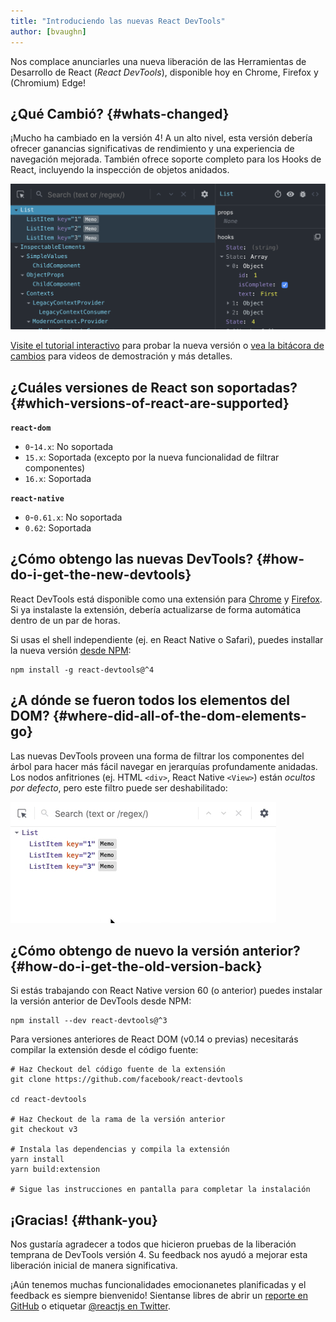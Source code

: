 ```yaml
---
title: "Introduciendo las nuevas React DevTools"
author: [bvaughn]
---
```

Nos complace anunciarles una nueva liberación de las Herramientas de Desarrollo de React (*React DevTools*), disponible hoy en Chrome, Firefox y (Chromium) Edge!

## ¿Qué Cambió? {#whats-changed}

¡Mucho ha cambiado en la versión 4!
A un alto nivel, esta versión debería ofrecer ganancias significativas de rendimiento y una experiencia de navegación mejorada.
También ofrece soporte completo para los Hooks de React, incluyendo la inspección de objetos anidados.

![Captura de Pantalla de DevTools versión 4](../images/blog/devtools-v4-screenshot.png)

[Visite el tutorial interactivo](https://react-devtools-tutorial.now.sh/) para probar la nueva versión o [vea la bitácora de cambios](https://github.com/facebook/react/blob/main/packages/react-devtools/CHANGELOG.md#400-august-15-2019) para videos de demostración y más detalles.

## ¿Cuáles versiones de React son soportadas? {#which-versions-of-react-are-supported}

**`react-dom`**

* `0`-`14.x`: No soportada
* `15.x`: Soportada (excepto por la nueva funcionalidad de filtrar componentes)
* `16.x`: Soportada

**`react-native`**
* `0`-`0.61.x`: No soportada
* `0.62`: Soportada

## ¿Cómo obtengo las nuevas DevTools? {#how-do-i-get-the-new-devtools}

React DevTools está disponible como una extensión para [Chrome](https://chrome.google.com/webstore/detail/react-developer-tools/fmkadmapgofadopljbjfkapdkoienihi?hl=en) y [Firefox](https://addons.mozilla.org/en-US/firefox/addon/react-devtools/).
Si ya instalaste la extensión, debería actualizarse de forma automática dentro de un par de horas.

Si usas el shell independiente (ej. en React Native o Safari), puedes installar la nueva versión [desde NPM](https://www.npmjs.com/package/react-devtools):

```shell
npm install -g react-devtools@^4
```

## ¿A dónde se fueron todos los elementos del DOM? {#where-did-all-of-the-dom-elements-go}

Las nuevas DevTools proveen una forma de filtrar los componentes del árbol para hacer más fácil navegar en jerarquías profundamente anidadas.
Los nodos anfitriones (ej. HTML `<div>`, React Native `<View>`) están *ocultos por defecto*, pero este filtro puede ser deshabilitado:

![Filtros de componentes de DevTools](../images/blog/devtools-component-filters.gif)

## ¿Cómo obtengo de nuevo la versión anterior? {#how-do-i-get-the-old-version-back}

Si estás trabajando con React Native version 60 (o anterior) puedes instalar la versión anterior de DevTools desde NPM:

```shell
npm install --dev react-devtools@^3
```

Para versiones anteriores de React DOM (v0.14 o previas) necesitarás compilar la extensión desde el código fuente:

```shell
# Haz Checkout del código fuente de la extensión
git clone https://github.com/facebook/react-devtools

cd react-devtools

# Haz Checkout de la rama de la versión anterior
git checkout v3

# Instala las dependencias y compila la extensión
yarn install
yarn build:extension

# Sigue las instrucciones en pantalla para completar la instalación
```

## ¡Gracias! {#thank-you}

Nos gustaría agradecer a todos que hicieron pruebas de la liberación temprana de DevTools versión 4.
Su feedback nos ayudó a mejorar esta liberación inicial de manera significativa.

¡Aún tenemos muchas funcionalidades emocionanetes planificadas y el feedback es siempre bienvenido!
Sientanse libres de abrir un [reporte en GitHub](https://github.com/facebook/react/issues/new?labels=Component:%20Developer%20Tools) o etiquetar [@reactjs en Twitter](https://twitter.com/reactjs).
